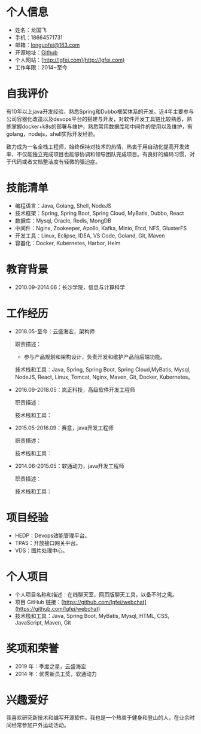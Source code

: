 # 个人信息

* 姓名：龙国飞
* 手机：18664571731
* 邮箱：longuofei@163.com
* 开源地址：[Github](https://github.com/lgfei)
* 个人网站：[http://lgfei.com](http://lgfei.com)
* 工作年限：2014~至今

# 自我评价

有10年以上java开发经验，熟悉Spring和Dubbo框架体系的开发。近4年主要参与公司容器化改造以及devops平台的搭建与开发，对软件开发工具链比较熟悉，熟练掌握docker+k8s的部署与维护，熟悉常用数据库和中间件的使用以及维护，有golang，nodejs，shell实际开发经验。

致力成为一名全栈工程师，始终保持对技术的热情，热衷于用自动化提高开发效率，不仅能独立完成项目也能够协调和领导团队完成项目。有良好的编码习惯，对于代码或者文档整洁度有轻微的强迫症。

# 技能清单

* 编程语言：Java, Golang, Shell, NodeJS
* 技术框架：Spring, Spring Boot, Spring Cloud, MyBatis, Dubbo, React
* 数据库：Mysql, Oracle, Redis, MongDB
* 中间件：Nginx, Zookeeper, Apollo, Kafka, Minio, Etcd, NFS, GlusterFS
* 开发工具：Linux, Eclipse, IDEA, VS Code, Goland, Git, Maven
* 容器化：Docker, Kubernetes, Harbor, Helm

# 教育背景

* 2010.09-2014.06：长沙学院，信息与计算科学

# 工作经历

* 2018.05-至今：云盛海宏，架构师

  职责描述：
  - 参与产品规划和架构设计，负责开发和维护产品前后端功能。

  技术栈和工具：Java, Spring, Spring Boot, Spring Cloud,MyBatis, Mysql, NodeJS, React, Linux, Tomcat, Nginx, Maven, Git, Docker, Kubernetes。

* 2016.09-2018.05：岚正科技，高级软件开发工程师

  职责描述：

  技术栈和工具：

* 2015.05-2016.09：赛意，java开发工程师

  职责描述：

  技术栈和工具：

* 2014.06-2015.05：软通动力，java开发工程师

  职责描述：

  技术栈和工具：

# 项目经验

* HEDP：Devops效能管理平台。
* TPAS：开放接口网关平台。
* VDS：图片处理中心。

# 个人项目

* 个人项目名称和描述：在线聊天室，网页版聊天工具，以备不时之需。
* 项目 GitHub 链接：[https://github.com/lgfei/webchat](https://github.com/lgfei/webchat)
* 技术栈和工具：Java, Spring Boot, MyBatis, Mysql, HTML, CSS, JavaScript, Maven, Git

# 奖项和荣誉

* 2019 年：季度之星，云盛海宏
* 2014 年：优秀新员工奖，软通动力

# 兴趣爱好

我喜欢研究新技术和编写开源软件。我也是一个热衷于健身和登山的人，在业余时间经常参加户外运动活动。
